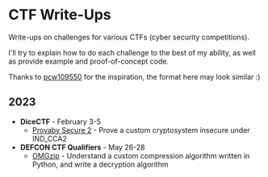 # CTF Write-Ups

Write-ups on challenges for various CTFs (cyber security competitions).

I'll try to explain how to do each challenge to the best of my ability, as well as provide example and proof-of-concept code.

Thanks to [pcw109550](https://github.com/pcw109550) for the inspiration, the format here may look similar :)

## 2023
- **DiceCTF** - February 3-5
  - [Provaby Secure 2](https://github.com/Fidget-Cube/write-ups/tree/main/2023/DiceCTF/Provably-Secure-2) - Prove a custom cryptosystem insecure under IND_CCA2
- **DEFCON CTF Qualifiers** - May 26-28
  - [OMGzip](https://github.com/Fidget-Cube/write-ups/tree/main/2023/DEFCON_CTF_Qualifiers/OMGzip) - Understand a custom compression algorithm written in Python, and write a decryption algorithm
  